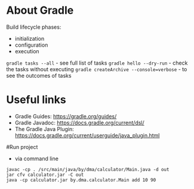 # About Gradle

Build lifecycle phases: 
- initialization
- configuration
- execution

`gradle tasks --all` - see full list of tasks
`gradle hello --dry-run` - check the tasks without executing
`gradle createArchive --console=verbose` - to see the outcomes of tasks

# Useful links
* Gradle Guides: https://gradle.org/guides/
* Gradle Javadoc: https://docs.gradle.org/current/dsl/
* The Gradle Java Plugin: https://docs.gradle.org/current/userguide/java_plugin.html

#Run project
* via command line
```
javac -cp . /src/main/java/by/dma/calculator/Main.java -d out
jar cfv calculator.jar -C out
java -cp calculator.jar by.dma.calculator.Main add 10 90
```
